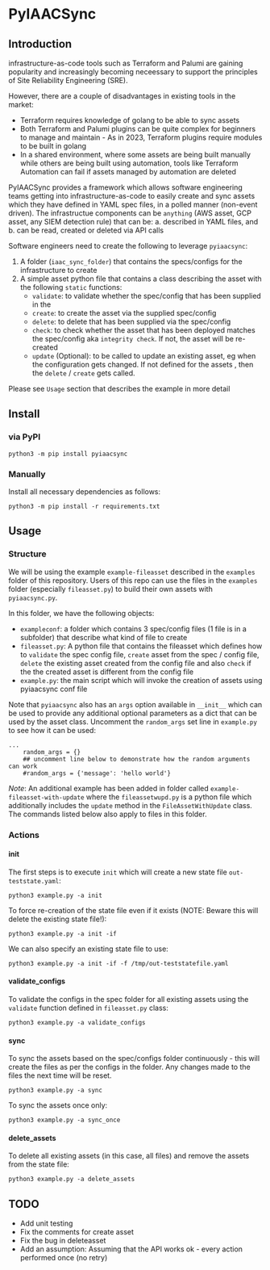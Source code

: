 # PyIAACSync

## Introduction
infrastructure-as-code tools such as Terraform and Palumi are gaining popularity and increasingly becoming neceessary to support the principles of Site Reliability Engineering (SRE). 

However, there are a couple of disadvantages in existing tools in the market:
- Terraform requires knowledge of golang to be able to sync assets
- Both Terraform and Palumi plugins can be quite complex for beginners to manage and maintain - As in 2023, Terraform plugins require modules to be built in golang
- In a shared environment, where some assets are being built manually while others are being built using automation, tools like Terraform Automation can fail if assets managed by automation are deleted

PyIAACSync provides a framework which allows software engineering teams getting into infrastructure-as-code to easily create and sync assets which they have defined in YAML spec files, in a polled manner (non-event driven). The infrastructue components can be `anything` (AWS asset, GCP asset, any SIEM detection rule) that can be:
    a. described in YAML files, and 
    b. can be read, created or deleted via API calls

Software engineers need to create the following to leverage `pyiaacsync`:
1. A folder (`iaac_sync_folder`) that contains the specs/configs for the infrastructure to create
2. A simple asset python file that contains a class describing the asset with the following `static` functions:
   - `validate`: to validate whether the spec/config that has been supplied in the 
   - `create`: to create the asset via the supplied spec/config
   - `delete`: to delete that has been supplied via the spec/config
   - `check`: to check whether the asset that has been deployed matches the spec/config aka `integrity check`. If not, the asset will be re-created
   - `update` (Optional): to be called to update an existing asset, eg when the configuration gets changed. If not defined for the assets , then the `delete` / `create` gets called.

Please see `Usage` section that describes the example in more detail

## Install

### via PyPI

```
python3 -m pip install pyiaacsync
```

### Manually
Install all necessary dependencies as follows:
```
python3 -m pip install -r requirements.txt
```

## Usage

### Structure
We will be using the example `example-fileasset` described in the `examples` folder of this repository. Users of this repo can use the files in the `examples` folder (especially `fileasset.py`) to build their own assets with `pyiaacsync.py`.

In this folder, we have the following objects:
- `exampleconf`: a folder which contains 3 spec/config files (1 file is in a subfolder) that describe what kind of file to create
- `fileasset.py`: A python file that contains the fileasset which defines how to `validate` the spec config file, `create` asset from the spec / config file, `delete` the existing asset created from the config file and also `check` if the the created asset is different from the config file
- `example.py`: the main script which will invoke the creation of assets using pyiaacsync conf file

Note that `pyiaacsync` also has an `args` option available in `__init__` which can be used to provide any additional optional 
parameters as a dict that can be used by the asset class. Uncomment the `random_args` set line in `example.py` to see how it can be used:
```
...
    random_args = {}
    ## uncomment line below to demonstrate how the random arguments can work
    #random_args = {'message': 'hello world'}
```

*Note*: An additional example has been added in folder called `example-fileasset-with-update` where the `fileassetwupd.py` is a python file which additionally includes the `update` method in the `FileAssetWithUpdate` class. The commands listed below also apply to files in this folder.

### Actions

#### init
The first steps is to execute `init` which will create a new state file `out-teststate.yaml`:
```
python3 example.py -a init
```

To force re-creation of the state file even if it exists (NOTE: Beware this will delete the existing state file!):
```
python3 example.py -a init -if
```

We can also specify an existing state file to use:
```
python3 example.py -a init -if -f /tmp/out-teststatefile.yaml
```

#### validate_configs

To validate the configs in the spec folder for all existing assets using the `validate` function defined in `fileasset.py` class:
```
python3 example.py -a validate_configs
```

#### sync

To sync the assets based on the spec/configs folder continuously - this will create the files as per the configs in the folder.
Any changes made to the files the next time will be reset.
```
python3 example.py -a sync
```

To sync the assets once only:
```
python3 example.py -a sync_once
```

#### delete_assets

To delete all existing assets (in this case, all files) and remove the assets from the state file:
```
python3 example.py -a delete_assets
```

## TODO
- Add unit testing
- Fix the comments for create asset
- Fix the bug in deleteasset
- Add an assumption: Assuming that the API works ok - every action performed once (no retry)
